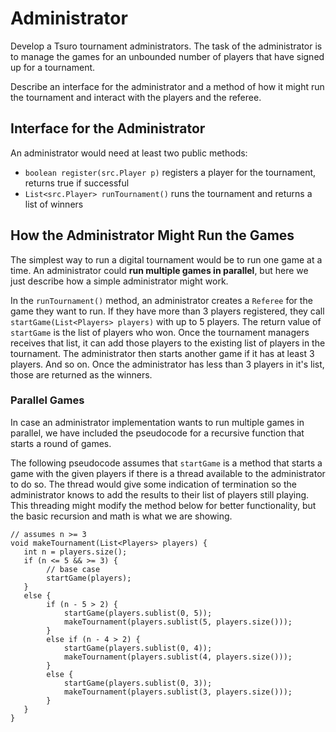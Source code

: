 # Administrator

Develop a Tsuro tournament administrators. The task of the administrator is to manage the games for an unbounded number 
of players that have signed up for a tournament.

Describe an interface for the administrator and a method of how it might run the tournament and interact with the 
players and the referee.

## Interface for the Administrator

An administrator would need at least two public methods:
- `boolean register(src.Player p)` registers a player for the tournament, returns true if successful
- `List<src.Player> runTournament()` runs the tournament and returns a list of winners

## How the Administrator Might Run the Games

The simplest way to run a digital tournament would be to run one game at a time. An administrator could **run multiple 
games in parallel**, but here we just describe how a simple administrator might work.

In the `runTournament()` method, an administrator creates a `Referee` for the game they want to run. If they have more 
than 3 players registered, they call `startGame(List<Players> players)` with up to 5 players. The return value of 
`startGame` is the list of players who won. Once the tournament managers receives that list, it can add those players to
 the existing list of players in the tournament. The administrator then starts another game if it has at least 3 
 players. And so on. Once the administrator has less than 3 players in it's list, those are returned as the winners. 


### Parallel Games

In case an administrator implementation wants to run multiple games in parallel, we have included the pseudocode for a 
recursive function that starts a round of games. 

The following pseudocode assumes that `startGame` is a method that starts a game with the given players if there is a 
thread available to the administrator to do so. The thread would give some indication of termination so the 
administrator knows to add the results to their list of players still playing. This threading might modify the method 
below for better functionality, but the basic recursion and math is what we are showing.
```
// assumes n >= 3
void makeTournament(List<Players> players) {
   int n = players.size();
   if (n <= 5 && >= 3) {
        // base case
        startGame(players);
   } 
   else {
        if (n - 5 > 2) {
            startGame(players.sublist(0, 5));
            makeTournament(players.sublist(5, players.size()));
        }
        else if (n - 4 > 2) {
            startGame(players.sublist(0, 4));
            makeTournament(players.sublist(4, players.size()));
        }
        else {
            startGame(players.sublist(0, 3));
            makeTournament(players.sublist(3, players.size()));
        }
   }
}
```